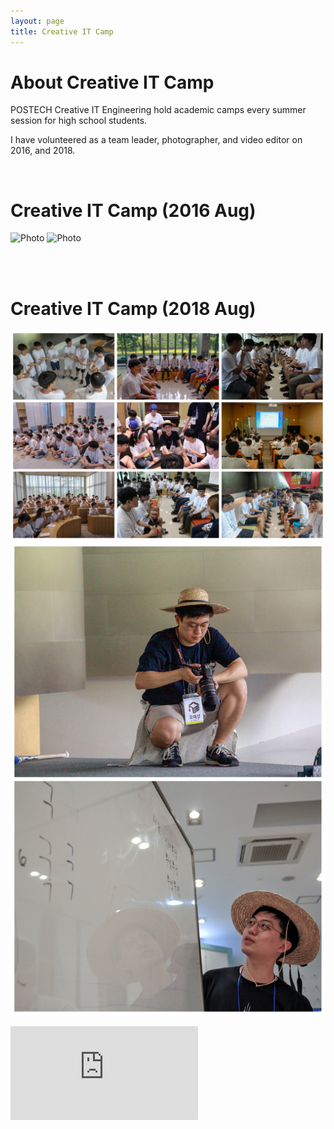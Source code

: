 ```yaml
---
layout: page
title: Creative IT Camp
---
```


# About Creative IT Camp
POSTECH Creative IT Engineering hold academic camps every summer session for high school students.

I have volunteered as a team leader, photographer, and video editor on 2016, and 2018.

<br/>


# Creative IT Camp (2016 Aug)

![Photo](/assets/img/chang2016-1.jpg)
![Photo](/assets/img/chang2016-2.jpg)

<br/><br/>


# Creative IT Camp (2018 Aug)

![Photo](/assets/img/chang2018-1.jpg)
![Photo](/assets/img/chang2018-2.jpg)
<div class="youtubeWrap">
    <iframe src="https://www.youtube.com/embed/4tVX321k-tg" title="YouTube video player" frameborder="0" allow="accelerometer; autoplay; clipboard-write; encrypted-media; gyroscope; picture-in-picture" allowfullscreen></iframe>
</div>